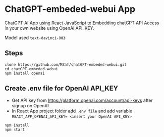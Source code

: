 # ChatGPT-embeded-webui App
ChatGPT AI App using React JavaScript to Embedding chatGPT API Access in your own website using OpenAi API_KEY. 

Model used `text-davinci-003` 

## Steps
```
clone https://github.com/MZaf/chatGPT-embeded-webui.git
cd chatGPT-embeded-webui
npm install openai
```
## Create .env file for OpenAI API_KEY

- Get API key from https://platform.openai.com/account/api-keys after signup on OpenAI 
- In React App project folder add `.env file` and add variable `REACT_APP_OPENAI_API_KEY= <insert your OpenAI API_KEY>`

```
npm install
npm start
```



 
